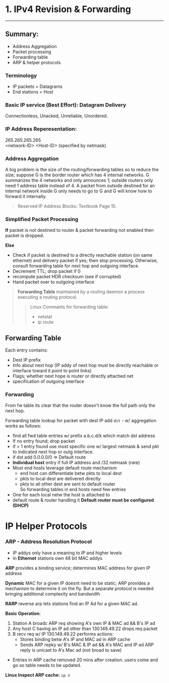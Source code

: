 # 1. IPv4 Revision & Forwarding
---
## Summary:
- Address Aggregation
- Packet processing
- Forwarding table
- ARP & helper protocols


### Terminology
- IP packets = Datagrams
- End stations = Host

### Basic IP service (Best Effort): Datagram Delivery
Connectionless, Unacked, Unreliable, Unordered.

### IP Address Reperesentation:
265.265.265.265  
\<network-ID> \<Host-ID> (specified by netmask)

### Address Aggregation
A big problem is the size of the routing/forwarding tables so to reduce the size; suppose G is the border router which has 4 internal networks. G summarizes the 4 networks and only announces 1; outside routers only need 1 address table instead of 4. A packet from outside destined for an internal network inside G only needs to go to G and G will know how to forward it internally.

> Reserved IP Address Blocks: Textbook Page 15.

### Simplified Packet Processing
**If** packet is not destined to router & packet forwarding not enabled then packet is dropped.

**Else** 
-  Check if packet is destined to a directly reachable station (on same ethernet) and delivery packet if yes; then stop processing. Otherwise, consult forwarding table for next hop and outgoing interface. 
-  Decrement TTL; drop packet if 0
-  recompute packet HDR checksum (see if corrupted)
-  Hand packet over to outgoing interface

>  **Forwarding Table** maintained by a routing daemon a process executing a routing protocol. 
>> Linux Commants for forwarding table:  
>> - netstat
>> - ip route

## Forwarding Table
Each entry contains:  
- Dest IP prefix  
- Info about next hop (IP addy of next hop must be directly reachable or interface toward it point to point links)  
- Flags; whether next hope is router or directly attached net
- specification of outgoing interface

### Forwarding
From fw table its clear that the router doesn't know the full path only the next hop.  

Forwarding table lookup for packet with dest IP add `dst` - w/ aggregation works as follows:  
- find all fwd table entries w/ prefix a.b.c.d/k which match dst address
- If no entry found; drop packet
- if > 1 entry found use most specific one w/ largest netmask & send pkt to indicated next hop or outg interface.
- if dst add 0.0.0.0/0 => Default route
- **Individual host** entry if full IP address and /32 netmask (rare)  
- Most end hosts leverage default route mechanism
    - end host can differentiate betw pkts to local dest
    - pkts to local dest are delivered directly
    - pkts to all other dest are sent to default router  
So forwarding tables in end hosts need few entries  
- One for each local netw the host is attached to 
- default route & router handling it
**Default router must be configured (DHCP)**

# IP Helper Protocols

### ARP - Address Resolution Protocol
- IP addys only have a meaning to IP and higher levels
- In **Ethernet** stations own 48 bit MAC addys  

**ARP** provides a binding service; determines MAC address for given IP address

**Dynamic** MAC for a given IP doesnt need to be static; ARP provides a mechanism to determine it on the fly. But a separate protocol is needed bringing additional complexity and bandwidth

**RARP** reverse arp lets stations find an IP Ad for a given MAC ad.

**Basic Operation**: 
1. Station A broadc ARP req showing A's own IP & MAC ad && B's IP ad
2. Any host C having an IP ad other than 130.149.49.22 drops req packet
3. B recv req w/ IP 130.149.49.22 performs actions:
    - Stores binding betw A's IP and MAC ad in ARP cache
    - Sends ARP repky w/ B's MAC & IP ad && A's MAC and IP ad
    ARP reply is unicast to A's Mac ad (not broad to save)
- Entries in ARP cache removed 20 mins after creation. users come and go so table needs to be updated.

**Linux Inspect ARP cache:** `ip n`

